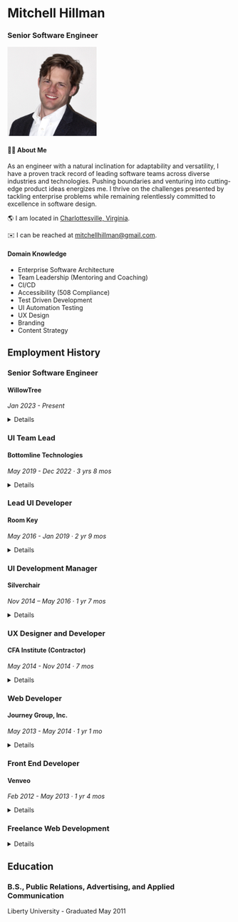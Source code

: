 # Mitchell Hillman

### Senior Software Engineer

<img src="portrait.jpg" alt="portrait" style="width:200px;"/>

#### 🧙‍♂️ About Me 
As an engineer with a natural inclination for adaptability and versatility, I have a proven track record of leading software teams across diverse industries and technologies. Pushing boundaries and venturing into cutting-edge product ideas energizes me. I thrive on the challenges presented by tackling enterprise problems while remaining relentlessly committed to excellence in software design.

🌎 I am located in [Charlottesville, Virginia](https://en.wikipedia.org/wiki/Charlottesville,_Virginia).

✉️ I can be reached at mitchellhillman@gmail.com.

#### Domain Knowledge

- Enterprise Software Architecture
- Team Leadership (Mentoring and Coaching)
- CI/CD
- Accessibility (508 Compliance)
- Test Driven Development
- UI Automation Testing 
- UX Design
- Branding
- Content Strategy

## Employment History


### Senior Software Engineer
#### WillowTree
_Jan 2023 - Present_
<details>
  <summary>Details</summary>
  
In my role as a member of an Agile team, I provided support for various client products and technologies, with a specific focus on notable companies like Mastercard and FOX.

- React
- Roku (BrightScript)
- Clover Payments API
- Samsung Tizen
- Lightning.JS
- Jenkins
- Azure
- Nginx
</details>

### UI Team Lead
#### Bottomline Technologies
_May 2019 - Dec 2022 · 3 yrs 8 mos_

<details>
  <summary>Details</summary>

I successfully implemented and provided ongoing support for an internal UI component library. Additionally, I took the lead in managing UI tasks for a team of three developers, specifically focused on supporting an enterprise SAAS product which is a market leader in Legal Spend Management.

- React
- Micro-frontends
- NPM
- Nexus
- Jenkins
- Storybook
- JSS
- Accessibility 
- Jest, React Testing Library, Cypress
- D3.js
</details>

### Lead UI Developer
#### Room Key
_May 2016 - Jan 2019 · 2 yr 9 mos_

<details>
  <summary>Details</summary>

I took the lead as a product designer and UI developer for a Hotel Search engine. My responsibilities included translating product strategy into UX design prototypes and bringing them to life through front-end code implementation.

- React (Preact)
- Jest, Enzyme, Cypress, Webdriver.io
- Mapbox
- Clojure (ClojureScript)
</details>


### UI Development Manager
#### Silverchair
_Nov 2014 – May 2016 · 1 yr 7 mos_

<details>
  <summary>Details</summary>
  
In my role as a manager, I oversaw a team of six UI developers who were responsible for building branded themes for a custom publishing platform.
  
- .NET
- Razor
- SASS
</details>

### UX Designer and Developer
#### CFA Institute (Contractor)
_May 2014 - Nov 2014 · 7 mos_

<details>
  <summary>Details</summary>

In my role as a contractor, I was responsible for designing and implementing a comprehensive redesign of the main navigation for an enterprise website. This initiative was guided by rigorous user testing, with a particular emphasis on catering to the needs of international users.

- UX Design 
- User Testing
- Wireframes / Prototypes
</details>

### Web Developer
#### Journey Group, Inc.
_May 2013 - May 2014 · 1 yr 1 mo_

<details>
  <summary>Details</summary>

As an integral part of a branding and editorial studio, I specialized in delivering custom web design and development solutions for a diverse range of clients.

- Product Design
- PHP 
- Drupal 
- MySQL
</details>

### Front End Developer
#### Venveo
_Feb 2012 - May 2013 · 1 yr 4 mos_

<details>
  <summary>Details</summary>
  
I transformed static designs into flawlessly precise HTML/CSS code, specifically tailored for use as CMS themes.
</details>

### Freelance Web Development

<details>
  <summary>Details</summary>

Through numerous personal and freelance projects, I have cultivated a comprehensive understanding of various web technologies.

- Ruby on Rails
- Laravel
- Jekyll
- Angular.js
</details>

## Education
### B.S., Public Relations, Advertising, and Applied Communication
Liberty University - Graduated May 2011
